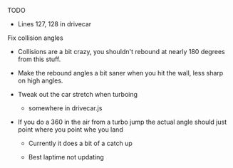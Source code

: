TODO


* Lines 127, 128 in drivecar 


Fix collision angles
 * Collisions are a bit crazy, you shouldn't rebound at nearly 180 degrees from this stuff.
 * Make the rebound angles a bit saner when you hit the wall, less sharp on high angles.

* Tweak out the car stretch when turboing
  * somewhere in drivecar.js 

* If you do a 360 in the air from a turbo jump the actual angle should just point where you point whe you land
  * Currently it does a bit of a catch up
    
  * Best laptime not updating
  